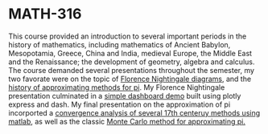 # MATH-316

This course provided an introduction to several important periods in the history of mathematics, including mathematics of Ancient Babylon, Mesopotamia, Greece, China and India, medieval Europe, the Middle East and the Renaissance; the development of geometry, algebra and calculus. The course demanded several presentations throughout the semester, my two favorate were on the topic of [Florence Nightingale diagrams](https://github.com/StefanoFochesatto/MATH-316/blob/main/Florence%20Nightingale%20Presentation.pdf), and the [history of approximating methods for pi](https://github.com/StefanoFochesatto/MATH-316/blob/main/Approximation%20Pi%20Presentation.pdf). My Florence Nightingale presentation culminated in a [simple dashboard demo](https://github.com/StefanoFochesatto/MATH-316/blob/main/Data%20Dashboard%20Demo.ipynb) built using plotly express and dash. My final presentation on the approximation of pi incorported a [convergence analysis of several 17th centeruy methods using matlab](https://github.com/StefanoFochesatto/MATH-316/tree/main/Final%20Presentation%20Convergence%20Analysis), as well as the classic [Monte Carlo method for approximating pi.](https://github.com/StefanoFochesatto/MATH-316/tree/main/Final%20Presentation%20Monte%20Carlo%20Demo)  
